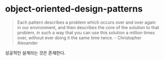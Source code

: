 # object-oriented-design-patterns

> Each pattern describes a problem which occurs over and over again in our environment, and then describes the core of the solution to that problem, in such a way that you can use this solution a million times over, without ever doing it the same time twice. - Christopher Alexander

성공적인 설계라는 것은 존재한다.
